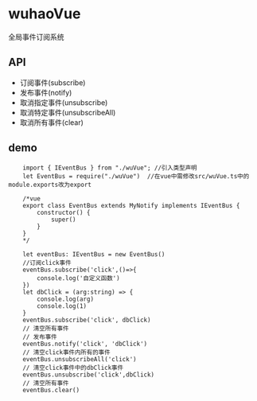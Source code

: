 # wuhaoVue
全局事件订阅系统

## API

* 订阅事件(subscribe)
* 发布事件(notify)
* 取消指定事件(unsubscribe)
* 取消特定事件(unsubscribeAll)
* 取消所有事件(clear)

## demo

```
    import { IEventBus } from "./wuVue"; //引入类型声明
    let EventBus = require("./wuVue")  //在vue中需修改src/wuVue.ts中的module.exports改为export

    /*vue
    export class EventBus extends MyNotify implements IEventBus {
        constructor() {
            super()
        }
    }
    */

    let eventBus: IEventBus = new EventBus()
    //订阅click事件
    eventBus.subscribe('click',()=>{
        console.log('自定义函数')
    })
    let dbClick = (arg:string) => {
        console.log(arg)
        console.log(1)
    }
    eventBus.subscribe('click', dbClick)
    // 清空所有事件
    // 发布事件
    eventBus.notify('click', 'dbClick')
    // 清空click事件内所有的事件
    eventBus.unsubscribeAll('click')
    // 清空click事件中的dbClick事件
    eventBus.unsubscribe('click',dbClick)
    // 清空所有事件
    eventBus.clear()
```